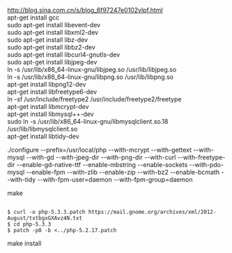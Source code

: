 http://blog.sina.com.cn/s/blog_6f97247e0102vlpf.html <br/>
apt-get install gcc <br/>
sudo apt-get install libevent-dev <br/>
sudo apt-get install  libxml2-dev <br/>
sudo apt-get install  libz-dev <br/>
sudo apt-get install  libbz2-dev <br/>
sudo apt-get install libcurl4-gnutls-dev  <br/>
sudo apt-get install libjpeg-dev <br/>
ln -s /usr/lib/x86_64-linux-gnu/libjpeg.so /usr/lib/libjpeg.so<br/>
ln -s /usr/lib/x86_64-linux-gnu/libpng.so /usr/lib/libpng.so<br/>
apt-get install libpng12-dev<br/>
apt-get install libfreetype6-dev<br/>
ln -sf /usr/include/freetype2 /usr/include/freetype2/freetype<br/>
apt-get install libmcrypt-dev<br/>
apt-get install libmysql++-dev<br/>
sudo ln -s /usr/lib/x86_64-linux-gnu/libmysqlclient.so.18 /usr/lib/libmysqlclient.so <br/>
apt-get install libtidy-dev  <br/>


./configure --prefix=/usr/local/php --with-mcrypt --with-gettext --with-mysql --with-gd --with-jpeg-dir --with-png-dir --with-curl --with-freetype-dir --enable-gd-native-ttf --enable-mbstring --enable-sockets --with-pdo-mysql --enable-fpm --with-zlib --enable-zip --with-bz2 --enable-bcmath --with-tidy --with-fpm-user=daemon --with-fpm-group=daemon

make 

<code>
$ curl -o php-5.3.3.patch https://mail.gnome.org/archives/xml/2012-August/txtbgxGXAvz4N.txt 
$ cd php-5.3.3
$ patch -p0 -b <../php-5.2.17.patch 
</code>

make install 

